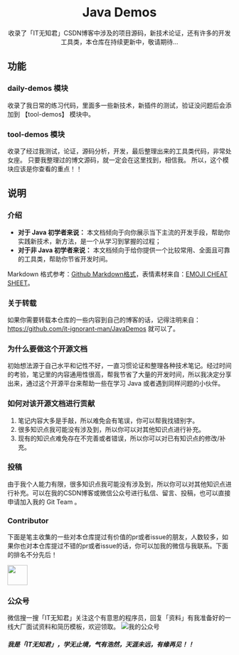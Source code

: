 <h1 align="center">Java Demos</h1>
<p align="center">
收录了「IT无知君」CSDN博客中涉及的项目源码，新技术论证，还有许多的开发工具类，本仓库在持续更新中，敬请期待...
 
## 功能
### daily-demos 模块
收录了我日常的练习代码，里面多一些新技术，新插件的测试，验证没问题后会添加到 【tool-demos】 模块中。

### tool-demos 模块
收录了经过我测试，论证，源码分析，开发，最后整理出来的工具类代码，非常处女座。
只要我整理过的博文源码，就一定会在这里找到，相信我。
所以，这个模块应该是你查看的重点！！

## 说明

### 介绍

*  **对于 Java 初学者来说：** 本文档倾向于向你展示当下主流的开发手段，帮助你实践新技术，新方法，是一个从学习到掌握的过程；
*  **对于非 Java 初学者来说：** 本文档倾向于给你提供一个比较常用、全面且可靠的工具类，帮助你节省开发时间。

Markdown 格式参考：[Github Markdown格式](https://guides.github.com/features/mastering-markdown/)，表情素材来自：[EMOJI CHEAT SHEET](https://www.webpagefx.com/tools/emoji-cheat-sheet/)。

### 关于转载

如果你需要转载本仓库的一些内容到自己的博客的话，记得注明来自：https://github.com/it-ignorant-man/JavaDemos 就可以了。

### 为什么要做这个开源文档

初始想法源于自己水平和记性不好，一直习惯论证和整理各种技术笔记。经过时间的考验，笔记里的内容通用性很高，帮我节省了大量的开发时间，所以我决定分享出来，通过这个开源平台来帮助一些在学习 Java 或者遇到同样问题的小伙伴。

### 如何对该开源文档进行贡献

1. 笔记内容大多是手敲，所以难免会有笔误，你可以帮我找错别字。
2. 很多知识点我可能没有涉及到，所以你可以对其他知识点进行补充。
3. 现有的知识点难免存在不完善或者错误，所以你可以对已有知识点的修改/补充。

### 投稿

由于我个人能力有限，很多知识点我可能没有涉及到，所以你可以对其他知识点进行补充。可以在我的CSDN博客或微信公众号进行私信、留言、投稿，也可以直接申请加入我的 Git Team 。

### Contributor

下面是笔主收集的一些对本仓库提过有价值的pr或者issue的朋友，人数较多，如果你也对本仓库提过不错的pr或者issue的话，你可以加我的微信与我联系。下面的排名不分先后！

<a href="https://github.com/IamJiming"><img src="https://avatars2.githubusercontent.com/u/52774096?s=460&v=4" width="45px"></a>

### 公众号

微信搜一搜「IT无知君」关注这个有意思的程序员，回复「资料」有我准备好的一线大厂面试资料和简历模板，欢迎领取。
![我的公众号](https://img-blog.csdnimg.cn/20201222174505289.jpg)

##### 我是「IT无知君」，学无止境，气有浩然，天涯未远，有缘再见！！
